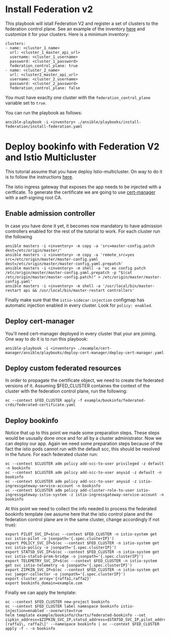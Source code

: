 # Install Federation v2

This playbook will istall Federation V2 and register a set of clusters to the federation control plane.
See an example of the inventory [here](./ansible/inventory) and customize it for your clusters.
Here is a minimum inventory:
```
clusters:
- name: <cluster_1_name>
  url: <cluster_1_master_api_url>
  username: <cluster_1_username>
  password: <cluster_1_password>
  federation_control_plane: true  
- name: <cluster_2_name>
  url: <cluster2_master_api_url>
  username: <cluster_2_username>
  password: <cluster_2_password>
  federation_control_plane: false 
```
You must have exaclty one cluster with the `federation_control_plane` variable set to `true`.

You can run the playbook as follows:

```
ansible-playbook -i <inventory> ./ansible/playbooks/install-federation/install-federation.yaml
```


# Deploy bookinfo with Federation V2 and Istio Multicluster

This tutorial assume that you have deploy Istio-multicluster. On way to do it is to follow the instructions [here](https://github.com/raffaelespazzoli/openshift-istio-multicluster).

The istio ingress gateway that exposes the app needs to be injected with a certficate. To generate the certificate we are going to use [cert-manager](https://github.com/jetstack/cert-manager) with a self-signing root CA.

## Enable admission controller
In case you have done it yet, it becomes now mandatory to have admission controllers enabled for the rest of the tutorial to work.
For each cluster run the following
```
ansible masters -i <inventory> -m copy -a 'src=master-config.patch dest=/etc/origin/master/'
ansible masters -i <inventory> -m copy -a 'remote_src=yes src=/etc/origin/master/master-config.yaml dest=/etc/origin/master/master-config.yaml.prepatch'
ansible masters -i <inventory> -m shell -a 'oc ex config patch /etc/origin/master/master-config.yaml.prepatch -p "$(cat /etc/origin/master/master-config.patch)" > /etc/origin/master/master-config.yaml'
ansible masters -i <inventory> -m shell -a '/usr/local/bin/master-restart api && /usr/local/bin/master-restart controllers'
```
Finally make sure that the `istio-sidecar-injection` configmap has automatic injection enabled in every cluster. Look for `policy: enabled`.

## Deploy cert-manager

You'll need cert-manager deployed in every cluster that your are joining. One way to do it is to run this playbook:
```
ansible-playbook -i <inventory> ./example/cert-manager/ansible/playbooks/deploy-cert-manager/deploy-cert-manager.yaml
```

## Deploy custom federated resources

In order to propagate the certificate object, we need to create the federated versions of it.
Assuming $FED_CLUSTER containes the context of the cluster with the federation control plane, run the following:
```
oc --context $FED_CLUSTER apply -f example/bookinfo/federated-crds/federated-certificate.yaml
```

## Deploy bookinfo
Notice that up to this point we made some preparation steps. These steps would be ususally done once and for all by a cluster administrator.
Now we can deploy our app.
Again we need some preparation steps because of the fact the istio pods cannot run with the default scc, this should be resolved in the future.
For each federated cluster run:
```
oc --context $CLUSTER adm policy add-scc-to-user privileged -z default -n bookinfo
oc --context $CLUSTER adm policy add-scc-to-user anyuid -z default -n bookinfo
oc --context $CLUSTER adm policy add-scc-to-user anyuid -z istio-ingressgateway-service-account -n bookinfo
oc --context $CLUSTER adm policy add-cluster-role-to-user istio-ingressgateway-istio-system -z istio-ingressgateway-service-account -n bookinfo
```
At this point we need to collect the info needed to process the federated bookinfo template (we assume here that the istio control plane and the federation control plane are in the same cluster, change accordingly if not true):
```
export PILOT_SVC_IP=$(oc --context $FED_CLUSTER -n istio-system get svc istio-pilot -o jsonpath='{.spec.clusterIP}')
export POLICY_SVC_IP=$(oc --context $FED_CLUSTER -n istio-system get svc istio-policy -o jsonpath='{.spec.clusterIP}')
export STATSD_SVC_IP=$(oc --context $FED_CLUSTER -n istio-system get svc istio-statsd-prom-bridge -o jsonpath='{.spec.clusterIP}')
export TELEMETRY_SVC_IP=$(oc --context $FED_CLUSTER -n istio-system get svc istio-telemetry -o jsonpath='{.spec.clusterIP}')
export ZIPKIN_SVC_IP=$(oc --context $FED_CLUSTER -n istio-system get svc jaeger-collector -o jsonpath='{.spec.clusterIP}')
export cluster_array='{raffa1,raffa2}'
export bookinfo_domain=example.com

```
Finally we can apply the template:
```
oc --context $FED_CLUSTER new-project bookinfo
oc --context $FED_CLUSTER label namespace bookinfo istio-injection=enabled --overwrite=true
helm template example/bookinfo/charts/federated-bookinfo --set zipkin_address=$ZIPKIN_SVC_IP,statsd_address=$STATSD_SVC_IP,pilot_address=$PILOT_SVC_IP,bookinfo_domain=$bookinfo_domain,cluster_array='\[raffa1\, raffa2\]' --namespace bookinfo | oc --context $FED_CLUSTER apply -f - -n bookinfo
```
